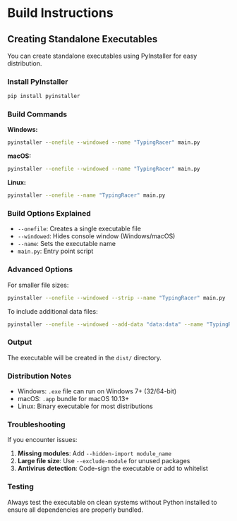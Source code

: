 # Build Instructions

## Creating Standalone Executables

You can create standalone executables using PyInstaller for easy distribution.

### Install PyInstaller

```bash
pip install pyinstaller
```

### Build Commands

**Windows:**
```cmd
pyinstaller --onefile --windowed --name "TypingRacer" main.py
```

**macOS:**
```bash
pyinstaller --onefile --windowed --name "TypingRacer" main.py
```

**Linux:**
```bash
pyinstaller --onefile --name "TypingRacer" main.py
```

### Build Options Explained

- `--onefile`: Creates a single executable file
- `--windowed`: Hides console window (Windows/macOS)
- `--name`: Sets the executable name
- `main.py`: Entry point script

### Advanced Options

For smaller file sizes:
```bash
pyinstaller --onefile --windowed --strip --name "TypingRacer" main.py
```

To include additional data files:
```bash
pyinstaller --onefile --windowed --add-data "data:data" --name "TypingRacer" main.py
```

### Output

The executable will be created in the `dist/` directory.

### Distribution Notes

- Windows: `.exe` file can run on Windows 7+ (32/64-bit)
- macOS: `.app` bundle for macOS 10.13+ 
- Linux: Binary executable for most distributions

### Troubleshooting

If you encounter issues:

1. **Missing modules**: Add `--hidden-import module_name`
2. **Large file size**: Use `--exclude-module` for unused packages
3. **Antivirus detection**: Code-sign the executable or add to whitelist

### Testing

Always test the executable on clean systems without Python installed to ensure all dependencies are properly bundled.